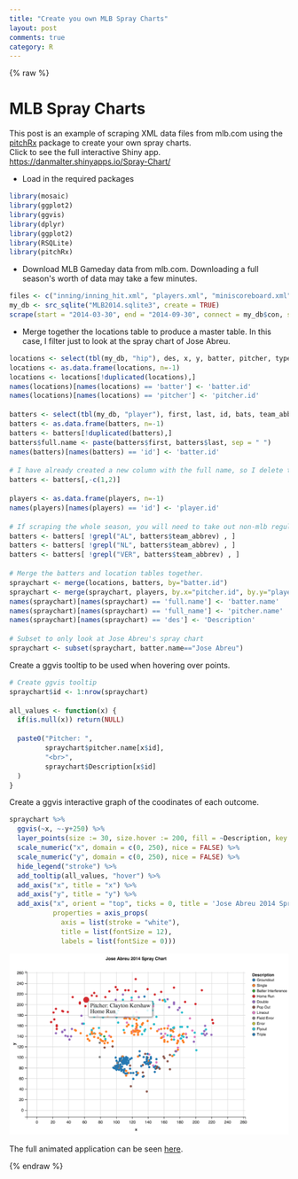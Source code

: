 ```yaml
---
title: "Create you own MLB Spray Charts"
layout: post
comments: true
category: R
---
```


{% raw %}

# MLB Spray Charts #

This post is an example of scraping XML data files from mlb.com using the [pitchRx](http://cran.r-project.org/web/packages/pitchRx/index.html) package to create your own spray charts. <br>
Click to see the full interactive Shiny app. <br>
https://danmalter.shinyapps.io/Spray-Chart/

- Load in the required packages

```r
library(mosaic)
library(ggplot2)
library(ggvis)
library(dplyr)
library(ggplot2)
library(RSQLite)
library(pitchRx)
```

- Download MLB Gameday data from mlb.com.  Downloading a full season's worth of data may take a few minutes.

```r
files <- c("inning/inning_hit.xml", "players.xml", "miniscoreboard.xml")
my_db <- src_sqlite("MLB2014.sqlite3", create = TRUE)
scrape(start = "2014-03-30", end = "2014-09-30", connect = my_db$con, suffix = files)
```

- Merge together the locations table to produce a master table.  In this case, I filter just to look at the spray chart of Jose Abreu.

```r
locations <- select(tbl(my_db, "hip"), des, x, y, batter, pitcher, type, team, inning)
locations <- as.data.frame(locations, n=-1)
locations <- locations[!duplicated(locations),]
names(locations)[names(locations) == 'batter'] <- 'batter.id'
names(locations)[names(locations) == 'pitcher'] <- 'pitcher.id'

batters <- select(tbl(my_db, "player"), first, last, id, bats, team_abbrev)
batters <- as.data.frame(batters, n=-1)
batters <- batters[!duplicated(batters),]
batters$full.name <- paste(batters$first, batters$last, sep = " ")
names(batters)[names(batters) == 'id'] <- 'batter.id'

# I have already created a new column with the full name, so I delete the first two columns that contain the first name and the last name
batters <- batters[,-c(1,2)]

players <- as.data.frame(players, n=-1)
names(players)[names(players) == 'id'] <- 'player.id'

# If scraping the whole season, you will need to take out non-mlb regular season games.
batters <- batters[ !grepl("AL", batters$team_abbrev) , ]
batters <- batters[ !grepl("NL", batters$team_abbrev) , ]
batters <- batters[ !grepl("VER", batters$team_abbrev) , ]

# Merge the batters and location tables together.
spraychart <- merge(locations, batters, by="batter.id")
spraychart <- merge(spraychart, players, by.x="pitcher.id", by.y="player.id")
names(spraychart)[names(spraychart) == 'full.name'] <- 'batter.name'
names(spraychart)[names(spraychart) == 'full_name'] <- 'pitcher.name'
names(spraychart)[names(spraychart) == 'des'] <- 'Description'

# Subset to only look at Jose Abreu's spray chart
spraychart <- subset(spraychart, batter.name=="Jose Abreu")
```

Create a ggvis tooltip to be used when hovering over points.

```r
# Create ggvis tooltip  
spraychart$id <- 1:nrow(spraychart)

all_values <- function(x) {
  if(is.null(x)) return(NULL)
  
  paste0("Pitcher: ",
         spraychart$pitcher.name[x$id],
         "<br>",
         spraychart$Description[x$id]
  )
}
```


Create a ggvis interactive graph of the coodinates of each outcome.

```r
spraychart %>%
  ggvis(~x, ~-y+250) %>%
  layer_points(size := 30, size.hover := 200, fill = ~Description, key:=~id) %>%
  scale_numeric("x", domain = c(0, 250), nice = FALSE) %>%
  scale_numeric("y", domain = c(0, 250), nice = FALSE) %>%
  hide_legend("stroke") %>%
  add_tooltip(all_values, "hover") %>%
  add_axis("x", title = "x") %>%
  add_axis("y", title = "y") %>%
  add_axis("x", orient = "top", ticks = 0, title = 'Jose Abreu 2014 Spray Chart',
           properties = axis_props(
             axis = list(stroke = "white"),
             title = list(fontSize = 12),
             labels = list(fontSize = 0)))
```

![plot of chunk unnamed-chunk-5](/figure/2015-03-23-spraycharts/image1.png) 

The full animated application can be seen [here](https://danmalter.shinyapps.io/Spray-Chart/). <p><p>

{% endraw %}

<script>
  (function(i,s,o,g,r,a,m){i['GoogleAnalyticsObject']=r;i[r]=i[r]||function(){
  (i[r].q=i[r].q||[]).push(arguments)},i[r].l=1*new Date();a=s.createElement(o),
  m=s.getElementsByTagName(o)[0];a.async=1;a.src=g;m.parentNode.insertBefore(a,m)
  })(window,document,'script','//www.google-analytics.com/analytics.js','ga');

  ga('create', 'UA-57468410-2', 'auto');
  ga('send', 'pageview');

</script>
